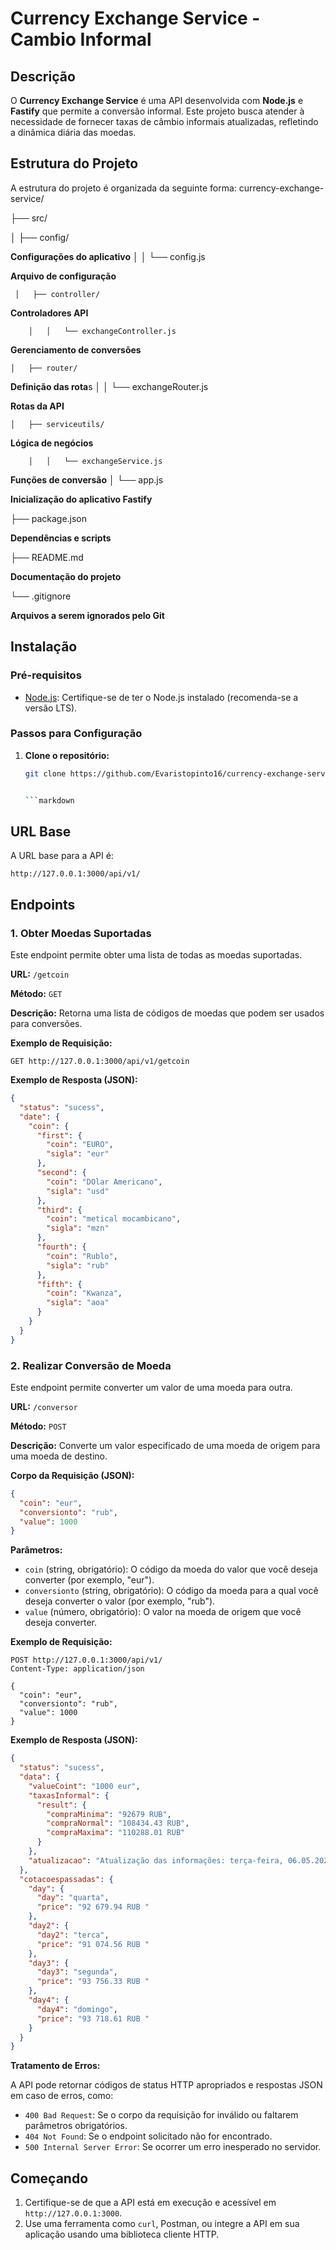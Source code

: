 # Currency Exchange Service - Cambio Informal

## Descrição

O **Currency Exchange Service** é uma API desenvolvida com **Node.js** e **Fastify** que permite a conversão informal. Este projeto busca atender à necessidade de fornecer taxas de câmbio informais atualizadas, refletindo a dinâmica diária das moedas.

## Estrutura do Projeto

A estrutura do projeto é organizada da seguinte forma:
currency-exchange-service/

├── src/

  │   ├── config/ 

**Configurações do aplicativo**
      │   │   └── config.js         

**Arquivo de configuração**

     │   ├── controller/           

**Controladores API**

        │   │   └── exchangeController.js  

 **Gerenciamento de conversões**

    │   ├── router/               

 **Definição das rota**s
        │   │   └── exchangeRouter.js   

**Rotas da API**

    │   ├── serviceutils/         

**Lógica de negócios**

        │   │   └── exchangeService.js   

**Funções de conversão**
    │   └── app.js                

 **Inicialização do aplicativo Fastify**

├── package.json          

**Dependências e scripts**

├── README.md         

**Documentação do projeto**

└── .gitignore      

 **Arquivos a serem ignorados pelo Git**

## Instalação

### Pré-requisitos

- [Node.js](https://nodejs.org/): Certifique-se de ter o Node.js instalado (recomenda-se a versão LTS).

### Passos para Configuração

1. **Clone o repositório:**

   ```bash
   git clone https://github.com/Evaristopinto16/currency-exchange-service


   ```markdown

## URL Base

A URL base para a API é:

`http://127.0.0.1:3000/api/v1/`

## Endpoints

### 1. Obter Moedas Suportadas

Este endpoint permite obter uma lista de todas as moedas suportadas.

**URL:** `/getcoin`

**Método:** `GET`

**Descrição:** Retorna uma lista de códigos de moedas que podem ser usados para conversões.

**Exemplo de Requisição:**

```
GET http://127.0.0.1:3000/api/v1/getcoin
```

**Exemplo de Resposta (JSON):**

```json
{
  "status": "sucess",
  "date": {
    "coin": {
      "first": {
        "coin": "EURO",
        "sigla": "eur"
      },
      "second": {
        "coin": "DOlar Americano",
        "sigla": "usd"
      },
      "third": {
        "coin": "metical mocambicano",
        "sigla": "mzn"
      },
      "fourth": {
        "coin": "Rublo",
        "sigla": "rub"
      },
      "fifth": {
        "coin": "Kwanza",
        "sigla": "aoa"
      }
    }
  }
}
```

### 2. Realizar Conversão de Moeda

Este endpoint permite converter um valor de uma moeda para outra.

**URL:** `/conversor`

**Método:** `POST`

**Descrição:** Converte um valor especificado de uma moeda de origem para uma moeda de destino.

**Corpo da Requisição (JSON):**

```json
{
  "coin": "eur",
  "conversionto": "rub",
  "value": 1000
}
```

**Parâmetros:**

*   `coin` (string, obrigatório): O código da moeda do valor que você deseja converter (por exemplo, "eur").
*   `conversionto` (string, obrigatório): O código da moeda para a qual você deseja converter o valor (por exemplo, "rub").
*   `value` (número, obrigatório): O valor na moeda de origem que você deseja converter.

**Exemplo de Requisição:**

```
POST http://127.0.0.1:3000/api/v1/
Content-Type: application/json

{
  "coin": "eur",
  "conversionto": "rub",
  "value": 1000
}
```

**Exemplo de Resposta (JSON):**

```json
{
  "status": "sucess",
  "data": {
    "valueCoint": "1000 eur",
    "taxasInformal": {
      "result": {
        "compraMinima": "92679 RUB",
        "compraNormal": "108434.43 RUB",
        "compraMaxima": "110288.01 RUB"
      }
    },
    "atualizacao": "Atualização das informações: terça-feira, 06.05.2025 23:23"
  },
  "cotacoespassadas": {
    "day": {
      "day": "quarta",
      "price": "92 679.94 RUB "
    },
    "day2": {
      "day2": "terca",
      "price": "91 074.56 RUB "
    },
    "day3": {
      "day3": "segunda",
      "price": "93 756.33 RUB "
    },
    "day4": {
      "day4": "domingo",
      "price": "93 718.61 RUB "
    }
  }
}
```

**Tratamento de Erros:**

A API pode retornar códigos de status HTTP apropriados e respostas JSON em caso de erros, como:

*   `400 Bad Request`: Se o corpo da requisição for inválido ou faltarem parâmetros obrigatórios.
*   `404 Not Found`: Se o endpoint solicitado não for encontrado.
*   `500 Internal Server Error`: Se ocorrer um erro inesperado no servidor.

## Começando

1.  Certifique-se de que a API está em execução e acessível em `http://127.0.0.1:3000`.
2.  Use uma ferramenta como `curl`, Postman, ou integre a API em sua aplicação usando uma biblioteca cliente HTTP.

 
```